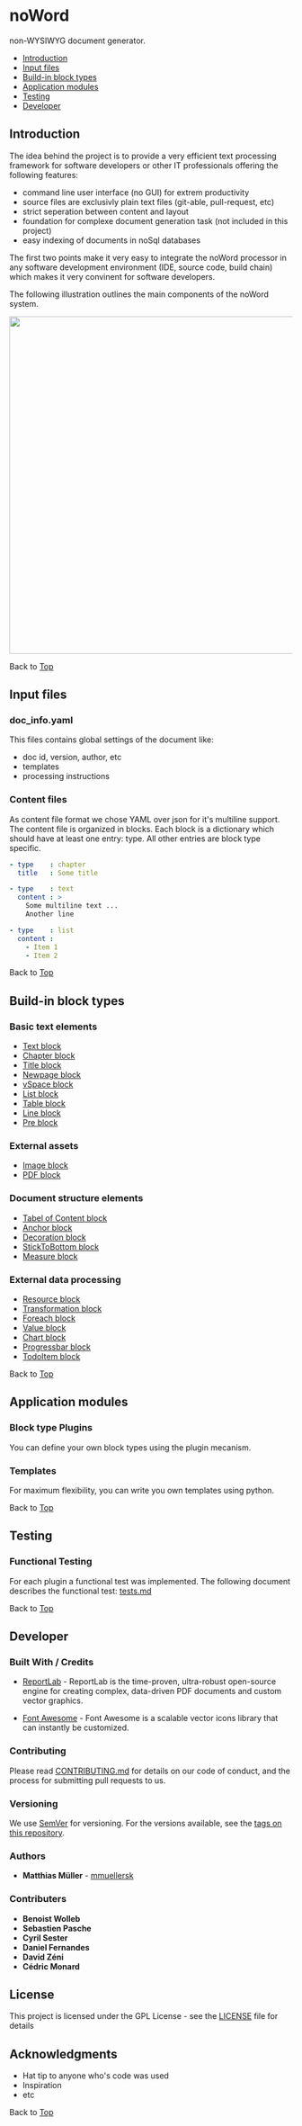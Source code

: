 # <a name="top"></a> noWord
non-WYSIWYG document generator.
* [Introduction](#intro)
* [Input files](#input)
* [Build-in block types](#blocks)
* [Application modules](#modules)
* [Testing](#tests)
* [Developer](#dev)

## <a name="intro"></a> Introduction
The idea behind the project is to provide a very efficient text processing
framework for software developers or other IT professionals offering the following features:
  * command line user interface (no GUI) for extrem productivity
  * source files are exclusivly plain text files (git-able, pull-request, etc)
  * strict seperation between content and layout
  * foundation for complexe document generation task (not included in this project)
  * easy indexing of documents in noSql databases

The first two points make it very easy to integrate the noWord processor in any
software development environment (IDE, source code, build chain) which
makes it very convinent for software developers.

The following illustration outlines the main components of the noWord system.

<img src="./images/overview.png" width="600" />

Back to [Top](#top)

## <a name="input"></a> Input files

### doc_info.yaml
This files contains global settings of the document like:
* doc id, version, author, etc
* templates
* processing instructions

### Content files
As content file format we chose YAML over json for it's multiline support.
The content file is organized in blocks. Each block is a dictionary which should have
at least one entry: type. All other entries are block type specific.

```YAML
- type    : chapter
  title   : Some title

- type    : text
  content : >
    Some multiline text ...
    Another line

- type    : list
  content :
    - Item 1
    - Item 2
```

Back to [Top](#top)

## <a name="blocks"></a> Build-in block types

### <a name="block_basic"></a> Basic text elements

* [Text block](noWord/plugins/TextBlock/manual.md#manual)
* [Chapter block](noWord/plugins/ChapterBlock/manual.md#manual)
* [Title block](noWord/plugins/TitleBlock/manual.md#manual)
* [Newpage block](noWord/plugins/NewpageBlock/manual.md#manual)
* [vSpace block](noWord/plugins/VSpaceBlock/manual.md#manual)
* [List block](noWord/plugins/ListBlock/manual.md#manual)
* [Table block](noWord/plugins/TableBlock/manual.md#manual)
* [Line block](noWord/plugins/LineBlock/manual.md#manual)
* [Pre block](noWord/plugins/PreBlock/manual.md#manual)

### <a name="block_external"></a> External assets
* [Image block](noWord/plugins/ImageBlock/manual.md#manual)
* [PDF block](noWord/plugins/PDFBlock/manual.md#manual)

### <a name="block_structure"></a> Document structure elements
* [Tabel of Content block](noWord/plugins/TOCBlock/manual.md#manual)
* [Anchor block](noWord/plugins/AnchorBlock/manual.md#manual)
* [Decoration block](noWord/plugins/DecorationBlock/manual.md#manual)
* [StickToBottom block](noWord/plugins/StickToBottomBlock/manual.md#manual)
* [Measure block](noWord/plugins/MeasureBlock/manual.md#manual)

### <a name="block_data"></a> External data processing
* [Resource block](noWord/plugins/ResourceBlock/manual.md#manual)
* [Transformation block](noWord/plugins/TransformationBlock/manual.md#manual)
* [Foreach block](noWord/plugins/ForeachBlock/manual.md#manual)
* [Value block](noWord/plugins/ValueBlock/manual.md#manual)
* [Chart block](noWord/plugins/ChartBlock/manual.md#manual)
* [Progressbar block](noWord/plugins/ProgressBarBlock/manual.md#manual)
* [TodoItem block](noWord/plugins/TodoItemBlock/manual.md#manual)

Back to [Top](#top)

## <a name="modules"></a> Application modules

### Block type Plugins
You can define your own block types using the plugin mecanism.

### Templates
For maximum flexibility, you can write you own templates using python.

Back to [Top](#top)

## <a name="tests"></a> Testing

### Functional Testing
For each plugin a functional test was implemented. The following document
describes the functional test: [tests.md](tests/tests.md)

Back to [Top](#top)

## <a name="dev"></a> Developer

### Built With / Credits

* [ReportLab](http://www.reportlab.com/opensource/) - ReportLab is the time-proven,
ultra-robust open-source engine for creating complex,
data-driven PDF documents and custom vector graphics.

* [Font Awesome](http://fontawesome.io/) - Font Awesome is a scalable vector icons library that can instantly be customized.

### Contributing

Please read [CONTRIBUTING.md](https://gist.github.com/PurpleBooth/b24679402957c63ec426) for
details on our code of conduct, and the process for submitting pull requests to us.

### Versioning

We use [SemVer](http://semver.org/) for versioning. For the versions available, see the [tags on this repository](https://github.com/symbios-orthopedics/noWord/tags).

### Authors

* **Matthias Müller** - [mmuellersk](https://github.com/mmuellersk)

### Contributers

* **Benoist Wolleb**
* **Sebastien Pasche**
* **Cyril Sester**
* **Daniel Fernandes**
* **David Zéni**
* **Cédric Monard**


## License

This project is licensed under the GPL License - see the [LICENSE](LICENSE) file for details

## Acknowledgments

* Hat tip to anyone who's code was used
* Inspiration
* etc

Back to [Top](#top)
